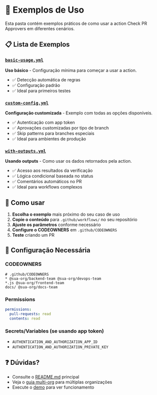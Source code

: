 # 📁 Exemplos de Uso

Esta pasta contém exemplos práticos de como usar a action Check PR Approvers em diferentes cenários.

## 📋 Lista de Exemplos

### [`basic-usage.yml`](./basic-usage.yml)
**Uso básico** - Configuração mínima para começar a usar a action.
- ✅ Detecção automática de regras
- ✅ Configuração padrão
- ✅ Ideal para primeiros testes

### [`custom-config.yml`](./custom-config.yml) 
**Configuração customizada** - Exemplo com todas as opções disponíveis.
- ✅ Autenticação com app token
- ✅ Aprovações customizadas por tipo de branch
- ✅ Skip patterns para branches especiais
- ✅ Ideal para ambientes de produção

### [`with-outputs.yml`](./with-outputs.yml)
**Usando outputs** - Como usar os dados retornados pela action.
- ✅ Acesso aos resultados da verificação
- ✅ Lógica condicional baseada no status
- ✅ Comentários automáticos no PR
- ✅ Ideal para workflows complexos

## 🚀 Como usar

1. **Escolha o exemplo** mais próximo do seu caso de uso
2. **Copie o conteúdo** para `.github/workflows/` no seu repositório
3. **Ajuste os parâmetros** conforme necessário
4. **Configure o CODEOWNERS** em `.github/CODEOWNERS`
5. **Teste** criando um PR

## 🔧 Configuração Necessária

### CODEOWNERS
```
# .github/CODEOWNERS
* @sua-org/backend-team @sua-org/devops-team
*.js @sua-org/frontend-team
docs/ @sua-org/docs-team
```

### Permissions
```yaml
permissions:
  pull-requests: read
  contents: read
```

### Secrets/Variables (se usando app token)
- `AUTHENTICATION_AND_AUTHORIZATION_APP_ID`
- `AUTHENTICATION_AND_AUTHORIZATION_PRIVATE_KEY`

## ❓ Dúvidas?

- Consulte o [README.md](../README.md) principal
- Veja o [guia multi-org](../MULTI-ORG.md) para múltiplas organizações
- Execute o [demo](../tests/demo-multi-org.sh) para ver funcionamento
